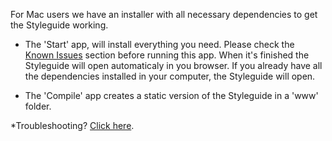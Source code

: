 For Mac users we have an installer with all necessary dependencies to get the Styleguide working.

- The 'Start' app, will install everything you need. Please check the [Known Issues](#know-issues) section before running this app. When it's finished the Styleguide will open automaticaly in you browser. If you already have all the dependencies installed in your computer, the Styleguide will open.

- The 'Compile' app creates a static version of the Styleguide in a 'www' folder.

*Troubleshooting? [Click here](#know-issues).